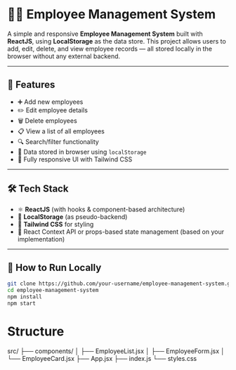 # 🧑‍💼 Employee Management System

A simple and responsive **Employee Management System** built with **ReactJS**, using **LocalStorage** as the data store. This project allows users to add, edit, delete, and view employee records — all stored locally in the browser without any external backend.

---

## 🚀 Features

- ➕ Add new employees
- ✏️ Edit employee details
- 🗑️ Delete employees
- 📋 View a list of all employees
- 🔍 Search/filter functionality
- 💾 Data stored in browser using `localStorage`
- 📱 Fully responsive UI with Tailwind CSS

---

## 🛠️ Tech Stack

- ⚛️ **ReactJS** (with hooks & component-based architecture)
- 💾 **LocalStorage** (as pseudo-backend)
- 🎨 **Tailwind CSS** for styling
- 🧠 React Context API or props-based state management (based on your implementation)

---

## 🧪 How to Run Locally

```bash
git clone https://github.com/your-username/employee-management-system.git
cd employee-management-system
npm install
npm start
```

# Structure
src/
├── components/
│   ├── EmployeeList.jsx
│   ├── EmployeeForm.jsx
│   └── EmployeeCard.jsx
├── App.jsx
├── index.js
└── styles.css

